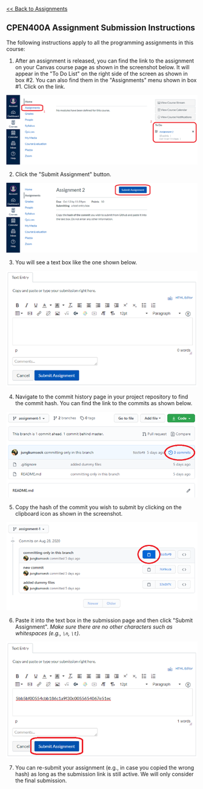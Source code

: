 [<< Back to Assignments](../README.md)

## CPEN400A Assignment Submission Instructions

The following instructions apply to all the programming assignments in this course:

1. After an assignment is released, you can find the link to the assignment on your Canvas course page as shown in the screenshot below. It will appear in the "To Do List" on the right side of the screen as shown in box #2. You can also find them in the "Assignments" menu shown in box #1. Click on the link.

![canvas-submission-0.png](../assets/canvas-submission-0.png?raw=true "Screenshot 0")

2. Click the "Submit Assignment" button.

![canvas-submission-1.png](../assets/canvas-submission-1.png?raw=true "Screenshot 1")

3. You will see a text box like the one shown below.

![canvas-submission-2.png](../assets/canvas-submission-2.png?raw=true "Screenshot 2")

4. Navigate to the commit history page in your project repository to find the commit hash. You can find the link to the commits as shown below.

![canvas-submission-3.png](../assets/canvas-submission-3.png?raw=true "Screenshot 3")

5. Copy the hash of the commit you wish to submit by clicking on the clipboard icon as shown in the screenshot.

![canvas-submission-4.png](../assets/canvas-submission-4.png?raw=true "Screenshot 4")

6. Paste it into the text box in the submission page and then click "Submit Assignment". *Make sure there are no other characters such as whitespaces (e.g., `\n`, `\t`)*.

![canvas-submission-5.png](../assets/canvas-submission-5.png?raw=true "Screenshot 5")

7. You can re-submit your assignment (e.g., in case you copied the wrong hash) as long as the submission link is still active. We will only consider the final submission.
